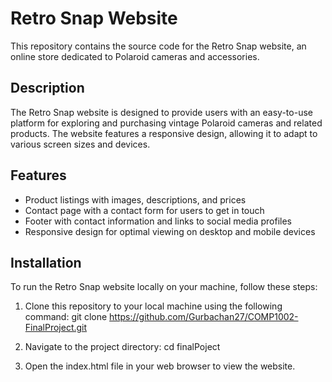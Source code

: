 # Retro Snap Website

This repository contains the source code for the Retro Snap website, an online store dedicated to Polaroid cameras and accessories.

## Description

The Retro Snap website is designed to provide users with an easy-to-use platform for exploring and purchasing vintage Polaroid cameras and related products. The website features a responsive design, allowing it to adapt to various screen sizes and devices.

## Features

- Product listings with images, descriptions, and prices
- Contact page with a contact form for users to get in touch
- Footer with contact information and links to social media profiles
- Responsive design for optimal viewing on desktop and mobile devices

## Installation

To run the Retro Snap website locally on your machine, follow these steps:

1. Clone this repository to your local machine using the following command:
git clone https://github.com/Gurbachan27/COMP1002-FinalProject.git

2. Navigate to the project directory:
cd finalPoject

3. Open the index.html file in your web browser to view the website.

